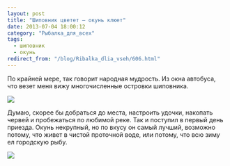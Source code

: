 ```yaml
---
layout: post
title: "Шиповник цветет — окунь клюет"
date: 2013-07-04 18:00:12
category: "Рыбалка_для_всех"
tags:
  - шиповник
  - окунь
redirect_from: "/blog/Ribalka_dlia_vseh/606.html"
---
```

По крайней мере, так говорит народная мудрость. Из окна автобуса, что
везет меня вижу многочисленные островки шиповника.

![](http://fishingguru.ru/uploads/images/00/00/01/2013/08/15/625581.jpg)

Думаю, скорее бы добраться до места, настроить удочки, накопать червей и
пробежаться по любимой реке. Так и поступил в первый день приезда. Окунь
некрупный, но по вкусу он самый лучший, возможно потому, что живет в
чистой проточной воде, или потому, что всю зиму ел городскую рыбу.

![](http://fishingguru.ru/uploads/images/00/00/01/2013/08/15/69c9d6.jpg)
